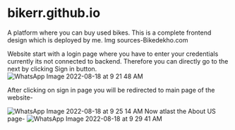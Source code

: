 # bikerr.github.io
A platform where you can buy used bikes.
This is a complete frontend design which is deployed by me.
Img sources-Bikedekho.com

Website start with a login page where you have to enter your credentials currently its not connected to backend. Therefore you can directly go to the next by clicking Sign in button.
![WhatsApp Image 2022-08-18 at 9 21 48 AM](https://user-images.githubusercontent.com/60978809/185289637-40c9a555-b57c-47a7-a029-6e8bdf5df8f3.jpeg)

After clicking on sign in page you will be redirected to main page of the website-

![WhatsApp Image 2022-08-18 at 9 25 14 AM](https://user-images.githubusercontent.com/60978809/185290100-87330aef-3226-4629-b6e9-9bc46650a60c.jpeg)
Now atlast the About US page-
![WhatsApp Image 2022-08-18 at 9 29 41 AM](https://user-images.githubusercontent.com/60978809/185290623-34b28332-8b6b-4f8f-b39a-b74b32e21dfe.jpeg)


